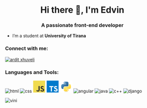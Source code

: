 <h1 align="center">Hi there 👋, I'm Edvin</h1>
<h3 align="center">A passionate front-end developer </h3>

- I’m a student at **University of Tirana**

<h3 align="left">Connect with me:</h3>
<p align="left">
<a href="https://www.linkedin.com/in/edvin-perfundi-7a0b2827a/" target="blank"><img align="center" src="https://raw.githubusercontent.com/rahuldkjain/github-profile-readme-generator/master/src/images/icons/Social/linked-in-alt.svg" alt="ardit xhuveli" height="30" width="40" /></a>
</p>

<h3 align="left">Languages and Tools:</h3>
<p align="left">

<img src="https://www.vectorlogo.zone/logos/w3_html5/w3_html5-icon.svg" alt="html" width="40" height="40"/>
<img src="https://www.vectorlogo.zone/logos/w3_html5/w3_html5-icon.svg" alt="css" width="40" height="40"/>
<img src="https://raw.githubusercontent.com/devicons/devicon/master/icons/javascript/javascript-original.svg" alt="javascript" width="40" height="40"/>
<img src="https://raw.githubusercontent.com/devicons/devicon/master/icons/typescript/typescript-original.svg" alt="typescript" width="40" height="40"/>
<img src="https://raw.githubusercontent.com/devicons/devicon/master/icons/python/python-original.svg" alt="python" width="40" height="40"/>
<img src="https://www.vectorlogo.zone/logos/git-scm/git-scm-icon.svg" alt="angular" width="40" height="40"/>
<img src="https://www.vectorlogo.zone/logos/git-scm/git-scm-icon.svg" alt="java" width="40" height="40"/>
<img src="https://www.vectorlogo.zone/logos/git-scm/git-scm-icon.svg" alt="c++" width="40" height="40"/>
<img src="https://www.vectorlogo.zone/logos/git-scm/git-scm-icon.svg" alt="django" width="40" height="40"/>
</p>

<p><img align="left" src="https://github-readme-stats.vercel.app/api/top-langs?username=viiniiii&show_icons=true&locale=en&layout=compact" alt="vini" /></p>

